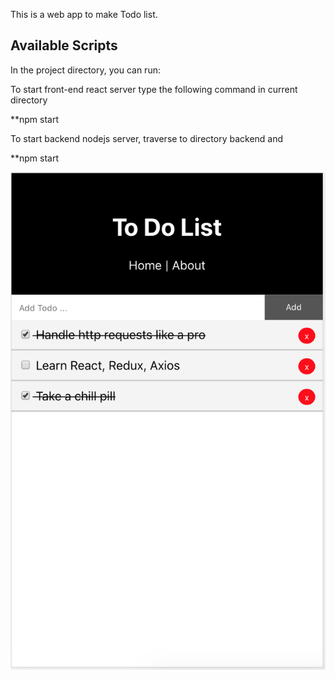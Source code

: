 This is a web app to make Todo list. 

## Available Scripts

In the project directory, you can run:

To start front-end react server type the following command in current directory

**npm start

To start backend nodejs server, traverse to directory backend and 

**npm start


![Alt text](https://github.com/isaurav0/reactToDo/blob/master/public/screen.png)
